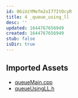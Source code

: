 ```yaml
---
id: 06iUzYMefm2oI77ItOcyR
title: 4 _queue_using_ll
desc: ''
updated: 1644767656949
created: 1644767656949
stub: false
isDir: true
---
```

## Imported Assets
- [queueMain.cpp](/assets/queuemain-FIslOMWIjmKm.cpp)
- [queueUsingLL.h](/assets/queueusingll-MVyllJneShFW.h)
